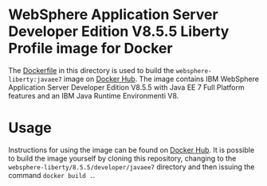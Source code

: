 # WebSphere Application Server Developer Edition V8.5.5 Liberty Profile image for Docker

The [Dockerfile](Dockerfile) in this directory is used to build the `websphere-liberty:javaee7` image on [Docker Hub](https://registry.hub.docker.com/_/websphere-liberty/). The image contains IBM WebSphere Application Server Developer Edition V8.5.5 with Java EE 7 Full Platform features and an IBM Java Runtime Environmenti V8.

# Usage

Instructions for using the image can be found on [Docker Hub](https://registry.hub.docker.com/_/websphere-liberty/). It is possible to build the image yourself by cloning this repository, changing to the `websphere-liberty/8.5.5/developer/javaee7` directory and then issuing the command `docker build .`.
